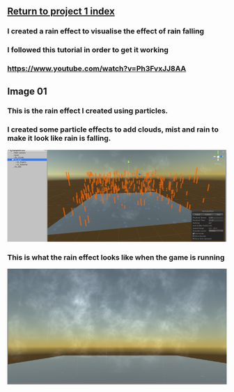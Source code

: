 ## <a href="project1">Return to project 1 index</a>

### I created a rain effect to visualise the effect of rain falling
### I followed this tutorial in order to get it working
### <a href="https://www.youtube.com/watch?v=Ph3FvxJJ8AA">https://www.youtube.com/watch?v=Ph3FvxJJ8AA</a>

## Image 01

### This is the rain effect I created using particles.
### I created some particle effects to add clouds, mist and rain to make it look like rain is falling.
<img src="images/rain01.png" alt="">

### This is what the rain effect looks like when the game is running
<img src="images/rain02.png" alt="">